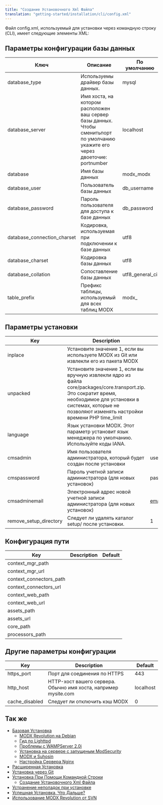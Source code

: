 ```yaml
---
title: "Создание Установочного Xml Файла"
translation: "getting-started/installation/cli/config.xml"
---
```


Файл config.xml, используемый для установки через командную строку (CLI), имеет следующие элементы XML:

## Параметры конфигурации базы данных

| Ключ                          | Описание                                                                                                                        | По умолчанию      |
| ----------------------------- | ------------------------------------------------------------------------------------------------------------------------------- | ----------------- |
| database\_type                | Используемы драйвер базы данных.                                                                                                | mysql             |
| database\_server              | Имя хоста, на котором расположен ваш сервер базы данных. Чтобы сменитьпорт по умолчанию укажите его через двоеточие: portnumber | localhost         |
| database                      | Имя базы данных                                                                                                                 | modx\_modx        |
| database\_user                | Пользователь базы данных                                                                                                        | db\_username      |
| database\_password            | Пароль пользователя для доступа к базе данных                                                                                   | db\_password      |
| database\_connection\_charset | Кодировка, используемая при подключении к базе данных                                                                           | utf8              |
| database\_charset             | Кодировка базы данных                                                                                                           | utf8              |
| database\_collation           | Сопоставление базы данных                                                                                                       | utf8\_general\_ci |
| table\_prefix                 | Префикс таблицы, используемый для всех таблиц MODX                                                                              | modx\_            |

## Параметры установки

| Key                      | Description                                                                                                                                                                                                               | Default           |
| ------------------------ | ------------------------------------------------------------------------------------------------------------------------------------------------------------------------------------------------------------------------- | ----------------- |
| inplace                  | Установите значение 1, если вы используете MODX из Git или извлекли его из пакета MODX                                                                                                                                    |
| unpacked                 | Установите значение 1, если вы вручную извлекли ядро из файла core/packages/core.transport.zip. Это сократит время, необходимое для установки в системах, которые не позволяют изменять настройки времени PHP time\_limit |
| language                 | Язык установки MODX. Этот параметр установит язык менеджера по умолчанию. Используйте коды IANA.                                                                                                                          |
| cmsadmin                 | Имя пользователя администратора, который будет создан после установки                                                                                                                                                     | username          |
| cmspassword              | Пароль учетной записи администратора (для новых установок)                                                                                                                                                                | password          |
| cmsadminemail            | Электронный адрес новой учетной записи администратора (для новых установок)                                                                                                                                               | email@address.com |
| remove\_setup\_directory | Следует ли удалять каталог setup/ после установки.                                                                                                                                                                        | 1                 |

## Конфигурация пути

| Key                       | Description | Default |
| ------------------------- | ----------- | ------- |
| context\_mgr\_path        |             |         |
| context\_mgr\_url         |             |         |
| context\_connectors\_path |             |         |
| context\_connectors\_url  |             |         |
| context\_web\_path        |             |         |
| context\_web\_url         |             |         |
| assets\_path              |             |         |
| assets\_url               |             |         |
| core\_path                |             |         |
| processors\_path          |             |         |

## Другие параметры конфигурации

| Key             | Description                                                     | Default   |
| --------------- | --------------------------------------------------------------- | --------- |
| https\_port     | Порт для соединения по HTTPS                                    | 443       |
| http\_host      | HTTP-хост вашего сервера. Обычно имя хоста, например mysite.com | localhost |
| cache\_disabled | Следует ли отключить кэш MODX                                   | 0         |

## Так же

- [Базовая Установка](getting-started/installation/standard)
  - [MODX Revolution на Debian](_legacy/getting-started/modx-revolution-on-debian)
  - [Гид по Lighttpd](getting-started/friendly-urls/lighttpd)
  - [Проблемы с WAMPServer 2.0i](_legacy/getting-started/problems-with-wampserver-2.0i)
  - [Установка на сервере с запущеным ModSecurity](getting-started/installation/troubleshooting/modsecurity)
  - [MODX и Suhosin](_legacy/getting-started/modx-and-suhosin)
  - [Настройка Сервера Nginx](getting-started/friendly-urls/nginx)
- [Расширенная Установка](getting-started/installation/advanced)
- [Установка через Git](getting-started/installation/git)
- [Установка При Помощи Командной Строки](getting-started/installation/cli)
  - [Создание Установочного Xml Файла](getting-started/installation/cli/config.xml)
- [Устранение неполадок при установке](getting-started/installation/troubleshooting)
- [Успешная Установка, Что Дальше?](getting-started/getting-started)
- [Использование MODX Revolution от SVN](_legacy/getting-started/using-modx-revolution-from-svn)
